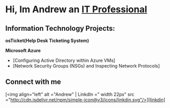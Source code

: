 <h1> Hi, Im Andrew an <a href="https://www.linkedin.com/in/andrew-carl-thomas/"> IT Professional</a></h1>

<h2>Information Technology Projects:</h2>
<b>osTicket(Help Desk Ticketing System)</b>

<b>Microsoft Azure</b>
-  [Configuring Active Directory within Azure VMs]
-  [Network Security Groups (NSGs) and Inspecting Network Protocols]

<h2>Connect with me</h2>

[<img align="left" alt ="Andrew" | LinkdIn =" width 22px" src ="http://cdn.jsdelivr.net/npm/simple-icon@v3/icons/linkdin.svg"/>][linkdin]

[Linkdin]: https://www.linkedin.com/in/andrew-carl-thomas/
